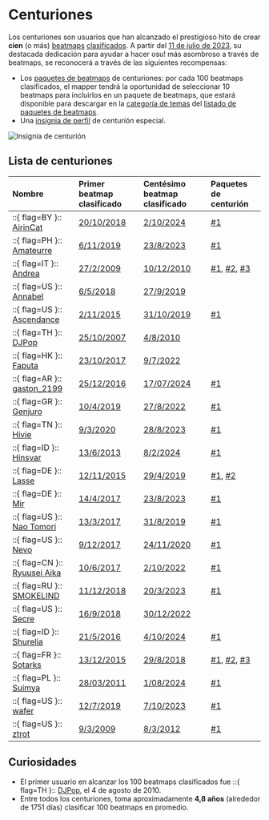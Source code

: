 # Centuriones

Los centuriones son usuarios que han alcanzado el prestigioso hito de crear **cien** (o más) [beatmaps](/wiki/Beatmap) [clasificados](/wiki/Beatmap/Category#ranked). A partir del [11 de julio de 2023](https://osu.ppy.sh/home/news/2023-07-11-introducing-new-beatmap-pack-categories), su destacada dedicación para ayudar a hacer osu! más asombroso a través de beatmaps, se reconocerá a través de las siguientes recompensas:

- Los [paquetes de beatmaps](/wiki/Beatmap/Packs) de centuriones: por cada 100 beatmaps clasificados, el mapper tendrá la oportunidad de seleccionar 10 beatmaps para incluirlos en un paquete de beatmaps, que estará disponible para descargar en la [categoría de temas](https://osu.ppy.sh/beatmaps/packs?type=theme) del [listado de paquetes de beatmaps](https://osu.ppy.sh/beatmaps/packs).
- Una [insignia de perfil](/wiki/Community/Profile_badge) de centurión especial.

![Insignia de centurión](img/centurion.png "Insignia de centurión (100+ beatmaps clasificados)")

## Lista de centuriones

| Nombre | Primer beatmap clasificado | Centésimo beatmap clasificado | Paquetes de centurión |
| :-- | :-- | :-- | :-- |
| ::{ flag=BY }:: [AirinCat](https://osu.ppy.sh/users/11119539) | [20/10/2018](https://osu.ppy.sh/beatmapsets/833454) | [2/10/2024](https://osu.ppy.sh/beatmapsets/2215696) | [#1](https://osu.ppy.sh/beatmaps/packs/TM23) |
| ::{ flag=PH }:: [Amateurre](https://osu.ppy.sh/users/7326908) | [6/11/2019](https://osu.ppy.sh/beatmapsets/1057765) | [23/8/2023](https://osu.ppy.sh/beatmapsets/2025917) | [#1](https://osu.ppy.sh/beatmaps/packs/TM15) |
| ::{ flag=IT }:: [Andrea](https://osu.ppy.sh/users/33599) | [27/2/2009](https://osu.ppy.sh/beatmapsets/5396) | [10/12/2010](https://osu.ppy.sh/beatmapsets/23100) | [#1](https://osu.ppy.sh/beatmaps/packs/TM8), [#2](https://osu.ppy.sh/beatmaps/packs/TM9), [#3](https://osu.ppy.sh/beatmaps/packs/TM10) |
| ::{ flag=US }:: [Annabel](https://osu.ppy.sh/users/3388410) | [6/5/2018](https://osu.ppy.sh/beatmapsets/757813) | [27/9/2019](https://osu.ppy.sh/beatmapsets/935244) |  |
| ::{ flag=US }:: [Ascendance](https://osu.ppy.sh/users/2931883) | [2/11/2015](https://osu.ppy.sh/beatmapsets/329829) | [31/10/2019](https://osu.ppy.sh/beatmapsets/1009824) | [#1](https://osu.ppy.sh/beatmaps/packs/TM14) |
| ::{ flag=TH }:: [DJPop](https://osu.ppy.sh/users/2363) | [25/10/2007](https://osu.ppy.sh/beatmapsets/122) | [4/8/2010](https://osu.ppy.sh/beatmapsets/17885) |  |
| ::{ flag=HK }:: [Faputa](https://osu.ppy.sh/users/845733) | [23/10/2017](https://osu.ppy.sh/beatmapsets/659371) | [9/7/2022](https://osu.ppy.sh/beatmapsets/1738133) |  |
| ::{ flag=AR }:: [gaston_2199](https://osu.ppy.sh/users/5938161) | [25/12/2016](https://osu.ppy.sh/beatmapsets/519474) | [17/07/2024](https://osu.ppy.sh/beatmapsets/1667712) | [#1](https://osu.ppy.sh/beatmaps/packs/TM20) |
| ::{ flag=GR }:: [Genjuro](https://osu.ppy.sh/users/3196091) | [10/4/2019](https://osu.ppy.sh/beatmapsets/921130) | [27/8/2022](https://osu.ppy.sh/beatmapsets/1797642) | [#1](https://osu.ppy.sh/beatmaps/packs/TM1) |
| ::{ flag=TN }:: [Hivie](https://osu.ppy.sh/users/14102976) | [9/3/2020](https://osu.ppy.sh/beatmapsets/1112834) | [28/8/2023](https://osu.ppy.sh/beatmapsets/2031892) | [#1](https://osu.ppy.sh/beatmaps/packs/TM16) |
| ::{ flag=ID }:: [Hinsvar](https://osu.ppy.sh/users/1249323) | [13/6/2013](https://osu.ppy.sh/beatmapsets/64564) | [8/2/2024](https://osu.ppy.sh/beatmapsets/2105591#osu/4418008) | [#1](https://osu.ppy.sh/beatmaps/packs/TM19) |
| ::{ flag=DE }:: [Lasse](https://osu.ppy.sh/users/896613) | [12/11/2015](https://osu.ppy.sh/beatmapsets/335145) | [29/4/2019](https://osu.ppy.sh/beatmapsets/956716) | [#1](https://osu.ppy.sh/beatmaps/packs/TM11), [#2](https://osu.ppy.sh/beatmaps/packs/TM12) |
| ::{ flag=DE }:: [Mir](https://osu.ppy.sh/users/8688812) | [14/4/2017](https://osu.ppy.sh/beatmapsets/540867) | [23/8/2023](https://osu.ppy.sh/beatmapsets/1852680) | [#1](https://osu.ppy.sh/beatmaps/packs/TM17) |
| ::{ flag=US }:: [Nao Tomori](https://osu.ppy.sh/users/5364763) | [13/3/2017](https://osu.ppy.sh/beatmapsets/542755) | [31/8/2019](https://osu.ppy.sh/beatmapsets/894701) | [#1](https://osu.ppy.sh/beatmaps/packs/TM13) |
| ::{ flag=US }:: [Nevo](https://osu.ppy.sh/users/7451883) | [9/12/2017](https://osu.ppy.sh/beatmapsets/623924) | [24/11/2020](https://osu.ppy.sh/beatmapsets/1205168) | [#1](https://osu.ppy.sh/beatmaps/packs/TM3) |
| ::{ flag=CN }:: [Ryuusei Aika](https://osu.ppy.sh/users/7777875) | [10/6/2017](https://osu.ppy.sh/beatmapsets/598791) | [2/10/2022](https://osu.ppy.sh/beatmapsets/1802635) | [#1](https://osu.ppy.sh/beatmaps/packs/TM4) |
| ::{ flag=RU }:: [SMOKELIND](https://osu.ppy.sh/users/9327302) | [11/12/2018](https://osu.ppy.sh/beatmapsets/879904) | [20/3/2023](https://osu.ppy.sh/beatmapsets/1916502) | [#1](https://osu.ppy.sh/beatmaps/packs/TM2) |
| ::{ flag=US }:: [Secre](https://osu.ppy.sh/users/2306637) | [16/9/2018](https://osu.ppy.sh/beatmapsets/826551) | [30/12/2022](https://osu.ppy.sh/beatmapsets/1348272) |  |
| ::{ flag=ID }:: [Shurelia](https://osu.ppy.sh/users/3807986) | [21/5/2016](https://osu.ppy.sh/beatmapsets/169622) | [4/10/2024](https://osu.ppy.sh/beatmapsets/2250094) | [#1](https://osu.ppy.sh/beatmaps/packs/TM24) |
| ::{ flag=FR }:: [Sotarks](https://osu.ppy.sh/users/4452992) | [13/12/2015](https://osu.ppy.sh/beatmapsets/373858) | [29/8/2018](https://osu.ppy.sh/beatmapsets/809788) | [#1](https://osu.ppy.sh/beatmaps/packs/TM5), [#2](https://osu.ppy.sh/beatmaps/packs/TM6), [#3](https://osu.ppy.sh/beatmaps/packs/TM7) |
| ::{ flag=PL }:: [Suimya](https://osu.ppy.sh/users/700887) | [28/03/2011](https://osu.ppy.sh/beatmapsets/26544) | [1/08/2024](https://osu.ppy.sh/beatmapsets/2106029) | [#1](https://osu.ppy.sh/beatmaps/packs/TM22) |
| ::{ flag=US }:: [wafer](https://osu.ppy.sh/users/9416836) | [12/7/2019](https://osu.ppy.sh/beatmapsets/965596) | [7/10/2023](https://osu.ppy.sh/beatmapsets/2023741) | [#1](https://osu.ppy.sh/beatmaps/packs/TM18) |
| ::{ flag=US }:: [ztrot](https://osu.ppy.sh/users/6347) | [9/3/2009](https://osu.ppy.sh/beatmapsets/5417) | [8/3/2012](https://osu.ppy.sh/beatmapsets/44666) | [#1](https://osu.ppy.sh/beatmaps/packs/TM21) |

## Curiosidades

- El primer usuario en alcanzar los 100 beatmaps clasificados fue ::{ flag=TH }:: [DJPop](https://osu.ppy.sh/users/2363), el 4 de agosto de 2010.
- Entre todos los centuriones, toma aproximadamente **4,8 años**<!-- use "3 años y medio" instead of "3,5 años" --> (alrededor de 1751 días) clasificar 100 beatmaps en promedio.<!--Stats from https://docs.google.com/spreadsheets/d/1UK1QdaZawxJ75Q0ZwvSGb4zDcC19RumO7BwV0p9R-jM/edit?usp=sharing-->
